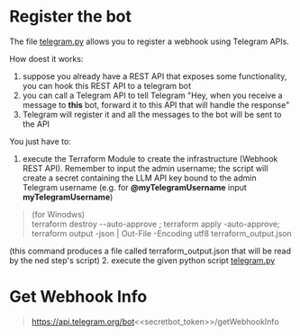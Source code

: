 # Register the bot
The file [telegram.py](..%2Ftelegram%2Ftelegram.py) allows you to register a webhook
using Telegram APIs.

How doest it works:
1. suppose you already have a REST API that exposes some functionality, you can hook 
this REST API to a telegram bot
2. you can call a Telegram API to tell Telegram "Hey, when you receive a message to **this** bot, forward it to this API 
that will handle the response"
3. Telegram will register it and all the messages to the bot will be sent to the API

You just have to:
1. execute the Terraform Module to create the infrastructure (Webhook REST API). 
Remember to input the admin username; the script will create a secret containing the LLM API key bound to the admin Telegram username 
(e.g. for **@myTelegramUsername** input **myTelegramUsername**)
> (for Winodws)  
> terraform destroy --auto-approve ; terraform apply -auto-approve; terraform output -json | Out-File -Encoding utf8 terraform_output.json

(this command produces a file called terraform_output.json that will be read by the ned step's script)
2. execute the given python script [telegram.py](..%2Ftelegram%2Ftelegram.py)

# Get Webhook Info
> https://api.telegram.org/bot<<secretbot_token>>/getWebhookInfo